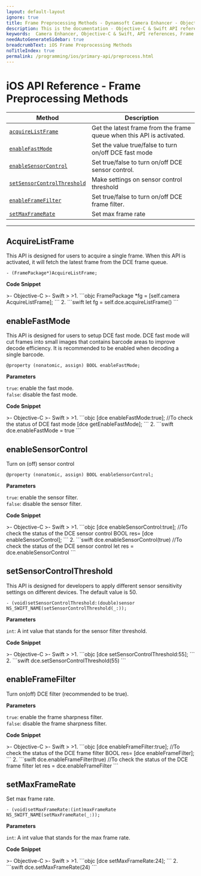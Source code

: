 ```yaml
---
layout: default-layout
ignore: true
title: Frame Preprocessing Methods - Dynamsoft Camera Enhancer - Objective-C & Swift API references
description: This is the documentation - Objective-C & Swift API references - Frame Preprocessing Methods page of Dynamsoft Camera Enhancer.
keywords:  Camera Enhancer, Objective-C & Swift, API references, Frame Preprocessing Methods
needAutoGenerateSidebar: true
breadcrumbText: iOS Frame Preprocessing Methods
noTitleIndex: true
permalink: /programming/ios/primary-api/preprocess.html
---
```


# iOS API Reference - Frame Preprocessing Methods

| Method | Description |
|-----------------|---------------|
| [`acquireListFrame`](#acquirelistframe) | Get the latest frame from the frame queue when this API is activated. |
| [`enableFastMode`](#enablefastmode) | Set the value true/false to turn on/off DCE fast mode |
| [`enableSensorControl`](#enablesensorcontrol) | Set true/false to turn on/off DCE sensor control. |
| [`setSensorControlThreshold`](#setsensorcontrolthreshold) | Make settings on sensor control threshold |
| [`enableFrameFilter`](#enableframefilter) | Set true/false to turn on/off DCE frame filter. |
| [`setMaxFrameRate`](#setmaxframerate) | Set max frame rate |

---

## AcquireListFrame

This API is designed for users to acquire a single frame. When this API is activated, it will fetch the latest frame from the DCE frame queue.

```objc
- (FramePackage*)AcquireListFrame;
```

**Code Snippet**

<div class="sample-code-prefix"></div>
>- Objective-C
>- Swift
>
>1. 
```objc
FramePackage *fg = [self.camera AcquireListFrame];
```
2. 
```swift
let fg = self.dce.acquireListFrame()
```

## enableFastMode

This API is designed for users to setup DCE fast mode. DCE fast mode will cut frames into small images that contains barcode areas to improve decode efficiency. It is recommended to be enabled when decoding a single barcode.

```objc
@property (nonatomic, assign) BOOL enableFastMode;
```

**Parameters**

`true`: enable the fast mode.  
`false`: disable the fast mode.

**Code Snippet**

<div class="sample-code-prefix"></div>
>- Objective-C
>- Swift
>
>1. 
```objc
[dce enableFastMode:true];
//To check the status of DCE fast mode
[dce getEnableFastMode];
```
2. 
```swift
dce.enableFastMode = true
```

## enableSensorControl

Turn on (off) sensor control

```objc
@property (nonatomic, assign) BOOL enableSensorControl;
```

**Parameters**

`true`: enable the sensor filter.  
`false`: disable the sensor filter.

**Code Snippet**

<div class="sample-code-prefix"></div>
>- Objective-C
>- Swift
>
>1. 
```objc
[dce enableSensorControl:true];
//To check the status of the DCE sensor control
BOOL res= [dce enableSensorControl];
```
2. 
```swift
dce.enableSensorControl(true)
//To check the status of the DCE sensor control
let res = dce.enableSensorControl
```

## setSensorControlThreshold

This API is designed for developers to apply different sensor sensitivity settings on different devices. The default value is 50.

```objc
- (void)setSensorControlThreshold:(double)sensor NS_SWIFT_NAME(setSensorControlThreshold(_:));
```

**Parameters**

`int`: A int value that stands for the sensor filter threshold.

**Code Snippet**

<div class="sample-code-prefix"></div>
>- Objective-C
>- Swift
>
>1. 
```objc
[dce setSensorControlThreshold:55];
```
2. 
```swift
dce.setSensorControlThreshold(55)
```

## enableFrameFilter

Turn on(off) DCE filter (recommended to be true).

**Parameters**

`true`: enable the frame sharpness filter.  
`false`: disable the frame sharpness filter.

**Code Snippet**

<div class="sample-code-prefix"></div>
>- Objective-C
>- Swift
>
>1. 
```objc
[dce enableFrameFilter:true];
//To check the status of the DCE frame filter
BOOL res= [dce enableFrameFilter];
```
2. 
```swift
dce.enableFrameFilter(true)
//To check the status of the DCE frame filter
let res = dce.enableFrameFilter
```

## setMaxFrameRate

Set max frame rate.

```objc
- (void)setMaxFrameRate:(int)maxFrameRate NS_SWIFT_NAME(setMaxFrameRate(_:));
```

**Parameters**

`int`: A int value that stands for the max frame rate.

**Code Snippet**

<div class="sample-code-prefix"></div>
>- Objective-C
>- Swift
>
>1. 
```objc
[dce setMaxFrameRate:24];
```
2. 
```swift
dce.setMaxFrameRate(24)
```
